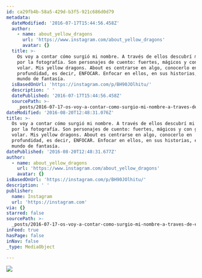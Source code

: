 ```yaml
---
id: ca29fb4b-58a5-429d-b3f5-921c686d0d79
metadata:
  dateModified: '2016-07-17T15:44:56.458Z'
  author:
    - name: about_yellow_dragons
      url: 'https://www.instagram.com/about_yellow_dragons'
      avatar: {}
  title: >-
    Os voy a contar cómo surgió mi nombre. A través de ellos descubrí mi pasión
    por la fotografía. Son personajes de cuento: fuertes, mágicos y con ganas de
    volar. Mis yellow dragons. About es centrarse en algo, conocerlo en
    profundidad, es decir, ENFOCAR. Enfocar en ellos, en sus historias, en su
    mundo de fantasía. 
  isBasedOnUrl: 'https://instagram.com/p/BH90JOlhitu/'
  description: ' '
  datePublished: '2016-07-17T15:44:56.458Z'
  sourcePath: >-
    _posts/2016-07-17-os-voy-a-contar-como-surgio-mi-nombre-a-traves-de-ellos-des.md
dateModified: '2016-08-20T12:48:31.076Z'
title: >-
  Os voy a contar cómo surgió mi nombre. A través de ellos descubrí mi pasión
  por la fotografía. Son personajes de cuento: fuertes, mágicos y con ganas de
  volar. Mis yellow dragons. About es centrarse en algo, conocerlo en
  profundidad, es decir, ENFOCAR. Enfocar en ellos, en sus historias, en su
  mundo de fantasía. 
datePublished: '2016-08-20T12:48:31.677Z'
author:
  - name: about_yellow_dragons
    url: 'https://www.instagram.com/about_yellow_dragons'
    avatar: {}
isBasedOnUrl: 'https://instagram.com/p/BH90JOlhitu/'
description: ' '
publisher:
  name: Instagram
  url: 'https://instagram.com'
via: {}
starred: false
sourcePath: >-
  _posts/2016-07-17-os-voy-a-contar-como-surgio-mi-nombre-a-traves-de-ellos-des.md
inFeed: true
hasPage: false
inNav: false
_type: MediaObject

---
```

![](https://imgflo.herokuapp.com/graph/vahj1ThiexotieMo/eac3eac65eb6e09a17768a0fd223e4b8/croprotate.jpg?cropheight=432&cropwidth=640&degrees=0&input=https%3A%2F%2Fscontent.cdninstagram.com%2Ft51.2885-15%2Fs640x640%2Fsh0.08%2Fe35%2F13696874_1797534027132723_891465177_n.jpg%3Fig_cache_key%3DMTI5NjQyMTYwMDMwODM3NDM4Mg%253D%253D.2&x=0&y=104)